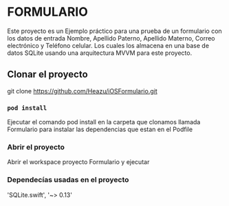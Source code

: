 # FORMULARIO

Este proyecto es un Ejemplo práctico para una prueba de un formulario con los datos de entrada 
Nombre, Apellido Paterno, Apellido Materno, Correo electrónico y Teléfono celular.
Los cuales los almacena en una base de datos SQLite usando una arquitectura MVVM para este proyecto.

## Clonar el proyecto

git clone https://github.com/Heazu/iOSFormulario.git

### `pod install`

Ejecutar el comando pod install en la carpeta que clonamos llamada Formulario para instalar las dependencias que estan en el Podfile

### Abrir el proyecto

Abrir el workspace proyecto Formulario y ejecutar

### Dependecías usadas en el proyecto 
 'SQLite.swift', '~> 0.13'

